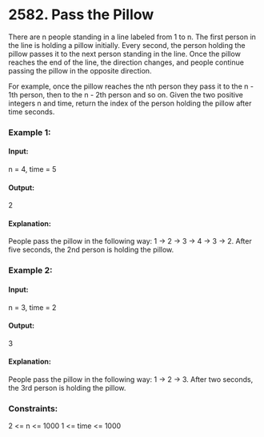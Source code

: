 # 2582. Pass the Pillow
There are n people standing in a line labeled from 1 to n. The first person in the line is holding a pillow initially. Every second, the person holding the pillow passes it to the next person standing in the line. Once the pillow reaches the end of the line, the direction changes, and people continue passing the pillow in the opposite direction.

For example, once the pillow reaches the nth person they pass it to the n - 1th person, then to the n - 2th person and so on.
Given the two positive integers n and time, return the index of the person holding the pillow after time seconds.

### Example 1:
#### Input:
n = 4, time = 5
#### Output:
2
#### Explanation:
People pass the pillow in the following way: 1 -> 2 -> 3 -> 4 -> 3 -> 2.
After five seconds, the 2nd person is holding the pillow.

### Example 2:
#### Input:
n = 3, time = 2
#### Output:
3
#### Explanation:
People pass the pillow in the following way: 1 -> 2 -> 3.
After two seconds, the 3rd person is holding the pillow.
 
### Constraints:
2 <= n <= 1000
1 <= time <= 1000


